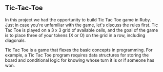 ## Tic-Tac-Toe

In this project we had the opportunity to build Tic Tac Toe game in Ruby. Just in case you're unfamiliar with the game, let's discuss the rules first. Tic Tac Toe is played on a 3 x 3 grid of available cells, and the goal of the game is to place three of your tokens (X or O) on the grid in a row, including diagonals.

Tic Tac Toe is a  game that flexes the basic concepts in programming. For example, a Tic Tac Toe program requires data structures for storing the board and conditional logic for knowing whose turn it is or if someone has won.

